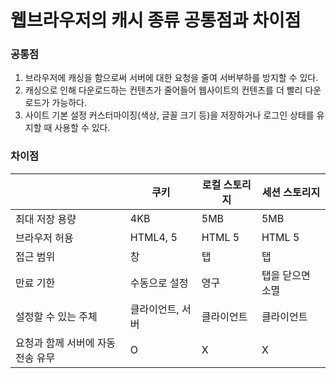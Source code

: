 # 웹브라우저의 캐시 종류 공통점과 차이점

### 공통점

1. 브라우저에 캐싱을 함으로써 서버에 대한 요청을 줄여 서버부하를 방지할 수 있다.
2. 캐싱으로 인해 다운로드하는 컨텐츠가 줄어들어 웹사이트의 컨텐츠를 더 빨리 다운로드가 가능하다.
3. 사이트 기본 설정 커스터마이징(색상, 글꼴 크기 등)을 저장하거나 로그인 상태를 유지할 때 사용할 수 있다.

### 차이점

|                                  | 쿠키             | 로컬 스토리지 | 세션 스토리지    |
| -------------------------------- | ---------------- | ------------- | ---------------- |
| 최대 저장 용량                   | 4KB              | 5MB           | 5MB              |
| 브라우저 허용                    | HTML4, 5         | HTML 5        | HTML 5           |
| 접근 범위                        | 창               | 탭            | 탭               |
| 만료 기한                        | 수동으로 설정    | 영구          | 탭을 닫으면 소멸 |
| 설정할 수 있는 주체              | 클라이언트, 서버 | 클라이언트    | 클라이언트       |
| 요청과 함께 서버에 자동전송 유무 | O                | X             | X                |
